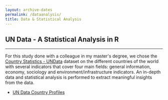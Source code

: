 ```yaml
---
layout: archive-dates
permalink: /dataanalysis/
title: Data & Statistical Analysis
---
```


## UN Data - A Statistical Analysis in R
-------------

For this study done with a colleague in my master's degree, we chose the [Country Statistics - UNData](https://www.kaggle.com/datasets/sudalairajkumar/undata-country-profiles) dataset on the different countries of the world with several indicators that cover four main fields: general information, economy, sociology and environment/infrastructure indicators. An in-depth data and statistical analysis is performed to extract meaningful insights from the data.
 
- [UN Data Country Profiles](Notebooks/undata.pdf)